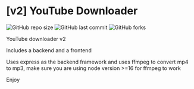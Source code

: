 # [v2] YouTube Downloader
![GitHub repo size](https://img.shields.io/github/repo-size/GabeeCoding/youtube-downloader-v2)
![GitHub last commit](https://img.shields.io/github/last-commit/GabeeCoding/youtube-downloader-v2)
![GitHub forks](https://img.shields.io/github/forks/GabeeCoding/youtube-downloader-v2)

YouTube downloader v2

Includes a backend and a frontend

Uses express as the backend framework and uses ffmpeg to convert mp4 to mp3, make sure you are using node version >=16 for ffmpeg to work

Enjoy
